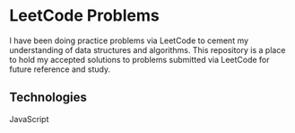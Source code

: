 # LeetCode Problems

I have been doing practice problems via LeetCode to cement my understanding of data structures and algorithms.
This repository is a place to hold my accepted solutions to problems submitted via LeetCode for future reference and study.

## Technologies

JavaScript

